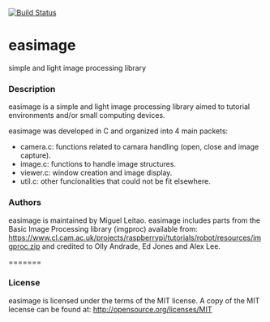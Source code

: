 [![Build Status](https://travis-ci.org/miguelleitao/easimage.svg?branch=master "Build Status")](https://travis-ci.org/miguelleitao/easimage)
# easimage
simple and light image processing library

### Description
easimage is a simple and light image processing library aimed to tutorial environments and/or
small computing devices.

easimage was developed in C and organized into 4 main packets:

* camera.c: functions related to camara handling (open, close and image capture).
* image.c:  functions to handle image structures.
* viewer.c: window creation and image display.
* util.c:   other funcionalities that could not be fit elsewhere.

### Authors
easimage is maintained by Miguel Leitao.
easimage includes parts from the Basic Image Processing library (imgproc) available from:
https://www.cl.cam.ac.uk/projects/raspberrypi/tutorials/robot/resources/imgproc.zip
and credited to Olly Andrade, Ed Jones and Alex Lee.

=======
### License
easimage is licensed under the terms of the MIT license.
A copy of the MIT lecense can be found at:
http://opensource.org/licenses/MIT


